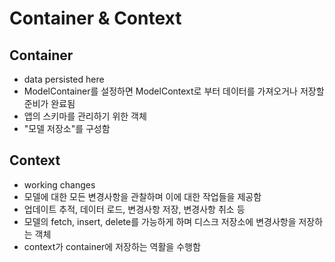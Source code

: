 #  Container & Context

## Container
- data persisted here 
- ModelContainer를 설정하면 ModelContext로 부터 데이터를 가져오거나 저장할 준비가 완료됨
- 앱의 스키마를 관리하기 위한 객체
- "모델 저장소"를 구성함


## Context
- working changes
- 모델에 대한 모든 변경사항을 관찰하며 이에 대한 작업들을 제공함
- 업데이트 추적, 데이터 로드, 변경사항 저장, 변경사항 취소 등
- 모델의 fetch, insert, delete를 가능하게 하며 디스크 저장소에 변경사항을 저장하는 객체
- context가 container에 저장하는 역활을 수행함

